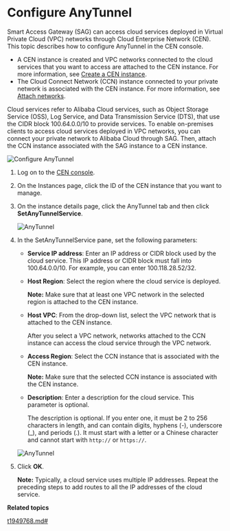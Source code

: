 # Configure AnyTunnel

Smart Access Gateway \(SAG\) can access cloud services deployed in Virtual Private Cloud \(VPC\) networks through Cloud Enterprise Network \(CEN\). This topic describes how to configure AnyTunnel in the CEN console.

-   A CEN instance is created and VPC networks connected to the cloud services that you want to access are attached to the CEN instance. For more information, see [Create a CEN instance]().
-   The Cloud Connect Network \(CCN\) instance connected to your private network is associated with the CEN instance. For more information, see [Attach networks]().

Cloud services refer to Alibaba Cloud services, such as Object Storage Service \(OSS\), Log Service, and Data Transmission Service \(DTS\), that use the CIDR block 100.64.0.0/10 to provide services. To enable on-premises clients to access cloud services deployed in VPC networks, you can connect your private network to Alibaba Cloud through SAG. Then, attach the CCN instance associated with the SAG instance to a CEN instance.

![Configure AnyTunnel](https://static-aliyun-doc.oss-cn-hangzhou.aliyuncs.com/assets/img/en-US/2553631061/p165751.png)

1.  Log on to the [CEN console](https://cen.console.aliyun.com/cen/list).

2.  On the Instances page, click the ID of the CEN instance that you want to manage.

3.  On the instance details page, click the AnyTunnel tab and then click **SetAnyTunnelService**.

    ![AnyTunnel](https://static-aliyun-doc.oss-cn-hangzhou.aliyuncs.com/assets/img/en-US/0360201061/p96967.png)

4.  In the SetAnyTunnelService pane, set the following parameters:

    -   **Service IP address**: Enter an IP address or CIDR block used by the cloud service. This IP address or CIDR block must fall into 100.64.0.0/10. For example, you can enter 100.118.28.52/32.
    -   **Host Region**: Select the region where the cloud service is deployed.

        **Note:** Make sure that at least one VPC network in the selected region is attached to the CEN instance.

    -   **Host VPC**: From the drop-down list, select the VPC network that is attached to the CEN instance.

        After you select a VPC network, networks attached to the CCN instance can access the cloud service through the VPC network.

    -   **Access Region**: Select the CCN instance that is associated with the CEN instance.

        **Note:** Make sure that the selected CCN instance is associated with the CEN instance.

    -   **Description**: Enter a description for the cloud service. This parameter is optional.

        The description is optional. If you enter one, it must be 2 to 256 characters in length, and can contain digits, hyphens \(-\), underscore \(\_\), and periods \(.\). It must start with a letter or a Chinese character and cannot start with `http://` or `https://`.

    ![AnyTunnel](https://static-aliyun-doc.oss-cn-hangzhou.aliyuncs.com/assets/img/en-US/4560201061/p166053.png)

5.  Click **OK**.

    **Note:** Typically, a cloud service uses multiple IP addresses. Repeat the preceding steps to add routes to all the IP addresses of the cloud service.


**Related topics**  


[t1949768.md\#]()

